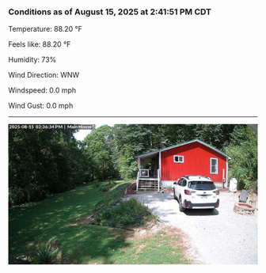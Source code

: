 ### Conditions as of August 15, 2025 at 2:41:51 PM CDT 

Temperature: 88.20 &deg;F

Feels like: 88.20 &deg;F

Humidity: 73%

Wind Direction: WNW

Windspeed: 0.0 mph

Wind Gust: 0.0 mph

---

<img src="./images/latest.jpeg"/>


